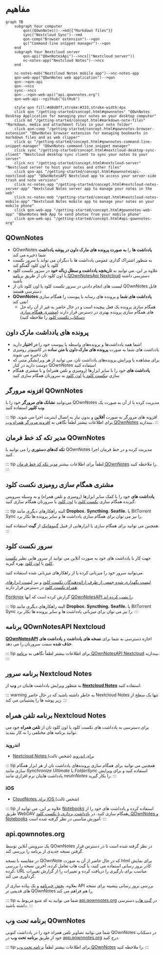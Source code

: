 # مفاهیم

```mermaid
graph TB
    subgraph Your computer
        qon((QOwnNotes))-->md{{"Markdown files"}}
        sync("Nextcloud Sync")-->md
        qon-comp("Browser extension")-->qon
        qc("Command-line snippet manager")-->qon
    end
    subgraph Your Nextcloud server
        qon-api("QOwnNotesApi")-->ncs[("Nextcloud server")]
        nc-notes-app("Nextcloud Notes")-->ncs
    end

    nc-notes-mob("Nextcloud Notes mobile app")-->nc-notes-app
    qon-web-app("QOwnNotes web application")-->qon
    qon-->qon-api
    qon-->ncs
    sync-->ncs
    qon-.->qon-web-api("api.qownnotes.org")
    qon-web-api-->github("GitHub")

    style qon fill:#d0d0ff,stroke:#333,stroke-width:4px
    click qon "/getting-started/concept.html#qownnotes" "QOwnNotes Desktop Application for managing your notes on your desktop computer"
    click md "/getting-started/concept.html#markdown-note-files" "Markdown, media and attachment files in your note folder"
    click qon-comp "/getting-started/concept.html#qownnotes-browser-extension" "QOwnNotes browser extension for managing bookmarks in markdown files and as web clipper"
    click qc "/getting-started/concept.html#qownnotes-command-line-snippet-manager" "QOwnNotes command-line snippet manager"
    click sync "/getting-started/concept.html#nextcloud-desktop-sync-client" "Nextcloud desktop sync client to sync your notes to your server"
    click ncs "/getting-started/concept.html#nextcloud-server" "Nextcloud server to host your notes and other files"
    click qon-api "/getting-started/concept.html#qownnotesapi-nextcloud-app" "QOwnNotesAPI Nextcloud app to access your server-side trash and note versions"
    click nc-notes-app "/getting-started/concept.html#nextcloud-notes-server-app" "Nextcloud Notes server app to manage your notes in the web"
    click nc-notes-mob "/getting-started/concept.html#nextcloud-notes-mobile-app" "Nextcloud Notes mobile app to manage your notes on your mobile phone"
    click qon-web-app "/getting-started/concept.html#qownnotes-web-app" "QOwnNotes Web App to send photos from your mobile phone"
    click qon-web-api "/getting-started/concept.html#api-qownnotes-org"
```

## QOwnNotes

- QOwnNotes **یادداشت ها** را **به صورت پرونده های مارک داون در پوشه یادداشت** شما ذخیره می کند
- به منظور اشتراک گذاری عمومی یادداشت ها با دیگران می تواند با سرور نکست کلود یا اون کلود گفتگو کند
- علاوه بر این، می توانید به **تاریخچه یادداشت و سطل زباله خود** در سرور نکست کلود یا اون کلود تان از طریق [برنامه QOwnNotesApi Nextcloud](#qownnotesapi-nextcloud-app) دسترسی داشته باشید
- لیست های انجام دادنی در سرور نکست کلود یا اون کلود تان از QOwnNotes قابل دسترسی هستند
- **QOwnNotes یادداشت های شما** و پرونده های رسانه یا پیوست را همگام سازی نمی کند!
    - همگام سازی پرونده یک فعل پیچیده است و در حال حاضر به غیر از آن راه حل های همگام سازی پرونده بهتری در دسترس قرار دارند ([مشتری همگام سازی دسکتاپ نکست کلود](#nextcloud-desktop-sync-client) را ملاحظه کنید)


## پرونده های یادداشت مارک داون

- شما همه یادداشت‌ها و پرونده‌های واسطه یا پیوست خود را **در اختیار** دارید!
- یادداشت های شما به صورت **پرونده های مارک داون با متن ساده** در کامپیوتر رومیزی تان ذخیره می شوند
- برای مشاهده یا ویرایش پرونده‌های یادداشت تان، می توانید از هر ویرایشگر متنی که دوست دارید در کنار QOwnNotes استفاده کنید
- **یادداشت های** خود را با سایر ابزارها (رومیزی و تلفن همراه) و با مشتری همگام سازی ن[نکست کلود ](https://nextcloud.com/)یا [اون کلود](https://owncloud.org/) به سرورتان همگام سازی کنید


## افزونه مرورگر QOwnNotes

می‌توانید **نشانک های مرورگر** خود را با QOwnNotes مدیریت کرده یا از آن به صورت یک **وب کلیپر** استفاده کنید.

::: tip
افزونه های مرورگر به صورت **آفلاین** و بدون نیاز به اتصال اینترنت اجرا می شوند. برای اطلاعات بیشتر لطفاً نگاهی به [افزونه مرورگر همراه وب QOwnNotes](browser-extension.md) بیندازید.
:::

## مدیر تکه کد خط فرمان QOwnNotes

**تکه کدهای دستوری** را می توانید با QOwnNotes مدیریت کرده و در خط فرمان اجرا کنید.

::: tip
لطفاً برای اطلاعات بیشتر [مدیر تکه کد خط فرمان QOwnNotes](command-line-snippet-manager.md) را ملاحظه کنید.
:::

## مشتری همگام سازی رومیزی نکست کلود

**یادداشت های** خود را با کمک سایر ابزارها (رومیزی و تلفن همراه) و به وسیله سرویس گیرنده همگام سازی [نکست کلود](https://nextcloud.com/) یا [اون کلود](https://owncloud.org/) با سرورتان همگام سازی کنید.

::: tip
البته راهکارهای دیگری مانند **Dropbox**، **Syncthing**، **Seafile**، یا BitTorrent Sync را نیز می توان برای همگام سازی یادداشت ها و سایر پرونده ها بکار برد.

همچنین می توانید برای همگام سازی با ابزارهایی از قبیل [گینوماتیک](https://github.com/muesli/gitomatic/) از **گیت** استفاده کنید.
:::

## سرور نکست کلود

جهت کار با یادداشت های خود به صورت آنلاین می توانید از سرور هایی نظیر [نکست کلود](https://nextcloud.com/) یا [اون کلود](https://owncloud.org/) بهره گیرید.

می‌توانید سرور خود را میزبانی کرده یا از راهکارهای میزبانی شده استفاده کنید.

[لیست نگهداری شده جمعی از طرف ارائه‌دهندگان نکست کلود](https://github.com/nextcloud/providers#providers) و نیز [لیست ابزارهای همراه نکست کلود](https://nextcloud.com/devices/) در دسترس قرار دارند.

[Portknox](https://portknox.net) گزارش کرده است که آنها [QOwnNotesAPI را نصب کرده اند](https://portknox.net/en/app_listing).

::: tip
البته راهکارهای دیگری مانند **Dropbox**، **Syncthing**، **Seafile**، یا BitTorrent Sync را نیز می توان برای میزبانی یادداشت ها و سایر پرونده ها بکار برد.
:::

## برنامه QOwnNotesAPI Nextcloud

[**QOwnNotesAPI**](https://github.com/pbek/qownnotesapi) اجازه دسترسی به شما برای **نسخه ‌های یادداشت** و **یادداشت های حذف شده** سمت سرورتان را می دهد.

::: tip
برای اطلاعات بیشتر لطفاً نگاهی به [برنامه QOwnNotesAPI Nextcloud](qownnotesapi.md) بیندازید.
:::

## برنامه سرور Nextcloud Notes

به منظور ویرایش یادداشت هایتان در **وب** از [**Nextcloud Notes**](https://github.com/nextcloud/notes) استفاده کنید.

::: warning
به خاطر داشته باشید که در حال حاضر Nextcloud Notes تنها یک سطح از زیر پوشه ها را پشتیبانی می کند.
:::

## برنامه تلفن همراه Nextcloud Notes

برای دسترسی به یادداشت های نکست کلود یا اون کلود تان از **تلفن همراه** خود می توانید برنامه های مختلفی را به کار ببندید.

### اندروید

- [Nextcloud Notes برای اندروید](https://play.google.com/store/apps/details?id=it.niedermann.owncloud.notes) (شخص ثالث)

::: tip
همچنین می توانید برای همگام سازی پرونده‌های یادداشت تان از هر ابزار همگام سازی مانند *Synchronize Ultimate* یا *FolderSync* استفاده کنید و برای ویرایش یادداشت هایتان نرم افزاری مانند *neutriNotes* را بکار گیرید.
:::

### iOS

- [ CloudNotes برای iOS ](https://itunes.apple.com/de/app/cloudnotes-owncloud-notes/id813973264?mt=8) (شخص ثالث)

::: tip
علاوه بر این، می توانید از [Notebooks](https://itunes.apple.com/us/app/notebooks-write-and-organize/id780438662) استفاده کرده و یادداشت های خود را از طریق WebDAV همگام سازی کنید. در [یادداشت برداری با نکست کلود، QOwnNotes و Notebooks](https://lifemeetscode.com/blog/taking-notes-with-nextcloud-qownnotes-and-notebooks) آموزش مناسبی در نظر گرفته شده است.
:::

## api.qownnotes.org

یک سرویس آنلاین توسط QOwnNotes در نظر گرفته شده ‌است تا در دسترس قرار گرفتن نسخه جدیدی از برنامه را بررسی کند.

در مقایسه با نسخه QOwnNote که در حال حاضر از آن به صورت html برای نمایش کادر بروز رسانی استفاده می کنید، با گیت هاب تعامل کرده، آخرین نسخه را بررسی کرده، URL مناسب برای بارگیری را دریافت کرده و تغییرات را از گزارش تغییرات گردآوری می کند.

بعلاوه، [پخش خبرنامه](http://api.qownnotes.org/rss/app-releases) و یک پیاده سازی از API بررسی بروز رسانی پیشینه برای نسخه های قدیمی تر QOwnNotes را هم فراهم می کند.

::: tip
شما می توانید به کد منبع مربوط به [api.qownnotes.org](https://api.qownnotes.org) در [گیت هاب](https://github.com/qownnotes/api) دسترسی داشته باشید.
:::

## برنامه تحت وب QOwnNotes

شما می توانید تصاویر تلفن همراه خود را در یادداشت کنونی QOwnNotes در دسکتاپ خود از طریق **برنامه تحت وب** در [app.qownnotes.org](https://app.qownnotes.org/) درج کنید.

::: tip
برای اطلاعات بیشتر لطفاً [برنامه تحت وب QOwnNotes](web-app.md) را ملاحظه کنید.
:::
